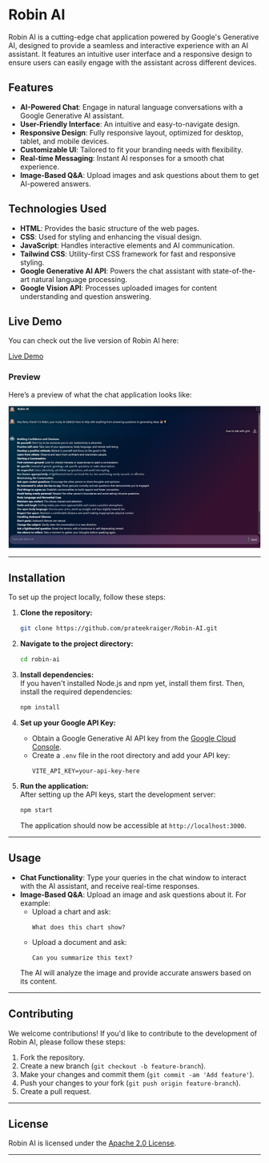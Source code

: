 # Robin AI  

Robin AI is a cutting-edge chat application powered by Google's Generative AI, designed to provide a seamless and interactive experience with an AI assistant. It features an intuitive user interface and a responsive design to ensure users can easily engage with the assistant across different devices.  

## Features  

- **AI-Powered Chat**: Engage in natural language conversations with a Google Generative AI assistant.  
- **User-Friendly Interface**: An intuitive and easy-to-navigate design.  
- **Responsive Design**: Fully responsive layout, optimized for desktop, tablet, and mobile devices.  
- **Customizable UI**: Tailored to fit your branding needs with flexibility.  
- **Real-time Messaging**: Instant AI responses for a smooth chat experience.  
- **Image-Based Q&A**: Upload images and ask questions about them to get AI-powered answers.  

## Technologies Used  

- **HTML**: Provides the basic structure of the web pages.  
- **CSS**: Used for styling and enhancing the visual design.  
- **JavaScript**: Handles interactive elements and AI communication.  
- **Tailwind CSS**: Utility-first CSS framework for fast and responsive styling.  
- **Google Generative AI API**: Powers the chat assistant with state-of-the-art natural language processing.  
- **Google Vision API**: Processes uploaded images for content understanding and question answering.  

## Live Demo  

You can check out the live version of Robin AI here:  

[Live Demo](https://robin-ai-nine.vercel.app/)  

### Preview  
Here’s a preview of what the chat application looks like:  

![Live Demo Preview](preview.png)  

---  

## Installation  

To set up the project locally, follow these steps:  

1. **Clone the repository:**  
   ```bash  
   git clone https://github.com/prateekraiger/Robin-AI.git  
   ```  

2. **Navigate to the project directory:**  
   ```bash  
   cd robin-ai  
   ```  

3. **Install dependencies:**  
   If you haven't installed Node.js and npm yet, install them first. Then, install the required dependencies:  
   ```bash  
   npm install  
   ```  

4. **Set up your Google API Key:**  
   - Obtain a Google Generative AI API key from the [Google Cloud Console](https://console.cloud.google.com/).  
   - Create a `.env` file in the root directory and add your API key:  
     ```  
     VITE_API_KEY=your-api-key-here  
     ```  

5. **Run the application:**  
   After setting up the API keys, start the development server:  
   ```bash  
   npm start  
   ```  

   The application should now be accessible at `http://localhost:3000`.  

---  

## Usage  

- **Chat Functionality**: Type your queries in the chat window to interact with the AI assistant, and receive real-time responses.  
- **Image-Based Q&A**: Upload an image and ask questions about it. For example:  
  - Upload a chart and ask:  
    ```  
    What does this chart show?  
    ```  
  - Upload a document and ask:  
    ```  
    Can you summarize this text?  
    ```  
  The AI will analyze the image and provide accurate answers based on its content.  

---  

## Contributing  

We welcome contributions! If you'd like to contribute to the development of Robin AI, please follow these steps:  

1. Fork the repository.  
2. Create a new branch (`git checkout -b feature-branch`).  
3. Make your changes and commit them (`git commit -am 'Add feature'`).  
4. Push your changes to your fork (`git push origin feature-branch`).  
5. Create a pull request.  

---  

## License  

Robin AI is licensed under the [Apache 2.0 License](https://www.apache.org/licenses/LICENSE-2.0.txt).  

---  
